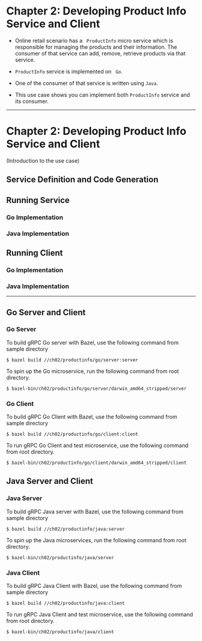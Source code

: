 # Chapter 2: Developing Product Info Service and Client 



- Online retail scenario has a `` ProductInfo`` micro service which is responsible for managing the products and their
 information. The consumer of that service can add, remove, retrieve products via that service. 

- ``ProductInfo`` service is implemented on `` Go``. 
- One of the consumer of that service is written using ``Java``. 
- This use case shows you can implement both ``ProductInfo`` service and its consumer.

-------------

# Chapter 2: Developing Product Info Service and Client 
(Introduction to the use case) 

## Service Definition and Code Generation 


## Running Service

### Go Implementation 

### Java Implementation  

## Running Client  

### Go Implementation 

### Java Implementation 



-------------------------
## Go Server and Client

### Go Server
To build gRPC Go server with Bazel, use the following command from sample directory
``` 
$ bazel build //ch02/productinfo/go/server:server
```

To spin up the Go microservice, run the following command from root directory.
``` 
$ bazel-bin/ch02/productinfo/go/server/darwin_amd64_stripped/server
```

### Go Client
To build gRPC Go Client with Bazel, use the following command from sample directory
``` 
$ bazel build //ch02/productinfo/go/client:client
```

To run gRPC Go Client and test microservice, use the following command from root directory.
``` 
$ bazel-bin/ch02/productinfo/go/client/darwin_amd64_stripped/client
```

## Java Server and Client

### Java Server
To build gRPC Java server with Bazel, use the following command from sample directory
``` 
$ bazel build //ch02/productinfo/java:server
```

To spin up the Java microservices, run the following command from root directory.
``` 
$ bazel-bin/ch02/productinfo/java/server
```

### Java Client

To build gRPC Java Client with Bazel, use the following command from sample directory
``` 
$ bazel build //ch02/productinfo/java:client
```

To run gRPC Java Client and test microservice, use the following command from root directory.
``` 
$ bazel-bin/ch02/productinfo/java/client
```
